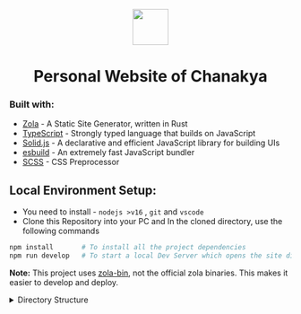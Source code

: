 <p align="center">
  <img width="64" align="center" src="static/favicon.ico">
</p>
<h1 align="center">Personal Website of Chanakya</h1>

### Built with:

- [Zola](https://github.com/getzola/zola) - A Static Site Generator, written in Rust
- [TypeScript](https://www.typescriptlang.org/) - Strongly typed language that builds on JavaScript
- [Solid.js](https://www.solidjs.com/) - A declarative and efficient JavaScript library for building UIs
- [esbuild](https://esbuild.github.io/) - An extremely fast JavaScript bundler
- [SCSS](https://sass-lang.com) - CSS Preprocessor

## Local Environment Setup:

- You need to install - `nodejs >v16` , `git` and `vscode`
- Clone this Repository into your PC and In the cloned directory, use the following commands
```sh
npm install       # To install all the project dependencies
npm run develop   # To start a local Dev Server which opens the site directly in the browser
```

**Note:** This project uses [zola-bin](https://www.npmjs.com/package/zola-bin), not the official zola binaries. This makes it easier to develop and deploy.

<details>
  <summary>Directory Structure</summary>

Similar to every site created using `Zola`, but adds 2 extra directories - `src`,`bin` while not using `sass` directory

| Directory | What it contains                                                                        |
| --------- | --------------------------------------------------------------------------------------- |
| bin       | DevOps - build scripts including code bundling, running zola and building static site   |
| content   | Content - Markdown files used by the tera templates                                     |
| src \*    | Json, Sass and TypeScript files that will be sent to static folder during build process |
| static    | Files in this are directly copied to output folder during the build/develop process     |
| templates | Contains the Tera (Zola templating language) template files                             |

\* = The Json files will be used by Templates while sass and ts files will be compiled to css and js and used as static files for the website
</details>
